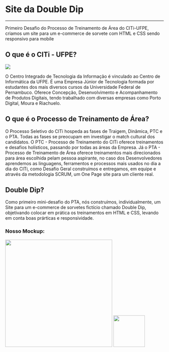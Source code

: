 # Site da Double Dip
***
Primeiro Desafio do Processo de Treinamento de Área do CITi-UFPE, criamos um site para um e-commerce de sorvete com HTML e CSS sendo responsivo para mobile

## O que é o CITi - UFPE?
<img src="https://user-images.githubusercontent.com/63838200/175785652-910487d6-c1d6-4c1e-bbf8-b29a5076f0c7.png"/>

O Centro Integrado de Tecnologia da Informação é vinculado ao Centro de Informática da UFPE. É uma Empresa Júnior de Tecnologia formada por estudantes dos mais diversos cursos da Universidade Federal de Pernambuco. Oferece Concepção, Desenvolvimento e Acompanhamento de Produtos Digitais, tendo trabalhado com diversas empresas como Porto Digital, Moura e Riachuelo.

## O que é o Processo de Treinamento de Área?
O Processo Seletivo do CITi hospeda as fases de Traigem, Dinâmica, PTC  e o PTA. Todas as fases se preocupam em investigar o match cultural dos candidatos. O PTC - Processo de Treinamento do CITi oferece treinamentos e desafios holísticos, passando por todas as áreas da Empresa. Já o PTA - Processo de Treinamento de Área oferece treinamentos mais direcionados para área escolhida pelam pessoa aspirante, no caso dos Desenvolvedores aprendemos as linguagens, ferramentos e processos mais usados no dia a dia do CITi, como Desafio Geral construímos e entregamos, em equipe e através da metodologia SCRUM, um One Page site para um cliente real.

## Double Dip?

Como primeiro mini-desafio do PTA, nós construímos, individualmente, um Site para um e-commerce de sorvetes fictício chamado Double Dip, objetivando colocar em prática os treinamentos em HTML e CSS, levando em conta boas prárticas e responsividade. 
### Nosso Mockup:

<img width="340px" src="https://lh3.googleusercontent.com/pw/AM-JKLU4eiLI-020F2HRhfwxmKdADu-byzyuXNPXPJuJ9e_Xje4sbukCDS7q1YdM1xjrRyA7HXWTBsawqjwUpbRdAzimycRlQxr1UdsJQZ1nMiZsqFm5J3iyTdMi5XYaNOgOS8okXOOXxOKZwsPTCLVt_rA=w1174-h857-no?authuser=0"/> <img width="100px" src="https://lh3.googleusercontent.com/pw/AM-JKLU1PkcOGGy9Gr-qalRc9sneBa6VJR55m4lRgB3QEq2SG8ID9JKJIMhpaUEzfn88d2tDdcygfp7CHBwB2ROJYOIpnbHsuVM1UEIZm1S_0BpHY2KROCpiaV_I6SH9Oz1qgJL_UyMXJHHcRakqgSbb0JY=w320-h757-no?authuser=0"/>

